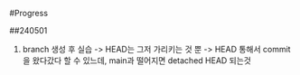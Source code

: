 #Progress

##240501
1) branch 생성 후 실습
-> HEAD는 그저 가리키는 것 뿐
-> HEAD 통해서 commit을 왔다갔다 할 수 있느데, main과 떨어지면 detached HEAD 되는것